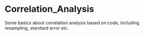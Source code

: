 # Correlation_Analysis
Some basics about correlation analysis based on code, including resampling, standard error etc.
